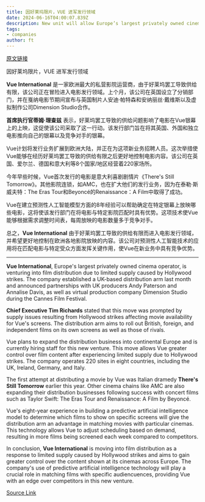 ```yaml
---
title: 因好莱坞限片，VUE 进军发行领域
date: 2024-06-16T04:00:07.839Z
description: New unit will allow Europe’s largest privately owned cinema chain more control over content
tags: 
- companies
author: ft
---
```


[原文链接](https://ft.com/content/bdc1e3d1-c2f2-499d-a488-9186b0e9fcca)

因好莱坞限片，VUE 进军发行领域

**Vue International** 是一家欧洲最大的私营影院运营商，由于好莱坞罢工导致供给有限，该公司正在冒险进入电影发行领域。上个月，该公司在英国设立了分销部门，并在戛纳电影节期间宣布与英国制片人安迪·帕特森和安纳丽丝·戴维斯以及虚拟制作公司Dimension Studio合作。

**首席执行官蒂姆·理查兹** 表示，好莱坞罢工导致的供给问题影响了电影在Vue银幕上的上映，这促使该公司采取了这一行动。该发行部门旨在将其英国、外国和独立电影推向自己的银幕以及竞争对手的银幕。

Vue计划将发行业务扩展到欧洲大陆，并正在为这项新业务招聘人员。这次举措使Vue能够在经历好莱坞罢工导致的供给有限之后更好地控制电影内容。该公司在英国、爱尔兰、德国和意大利等8个国家/地区经营着220家场所。

今年早些时候，Vue首次发行的电影是意大利喜剧剧情片《There's Still Tomorrow》。其他影院连锁，如AMC，也在扩大他们的发行业务，因为在泰勒·斯威夫特：The Eras Tour和Beyoncé的Renaissance：A Film中取得了成功。

Vue在建立预测性人工智能模型方面的8年经验可以帮助确定在特定银幕上放映哪些电影，这将使该发行部门在将电影与特定影院匹配时具有优势。这项技术使Vue能够根据需求调整时间表，每周放映的电影数量多于竞争对手。

总之，**Vue International** 由于好莱坞罢工导致的供给有限而进入电影发行领域，并希望更好地控制在欧洲各地影院放映的内容。该公司对预测性人工智能技术的应用将在匹配电影与特定受众方面发挥关键作用，使Vue在新业务中具有竞争优势。

---

 **Vue International**, Europe's largest privately owned cinema operator, is venturing into film distribution due to limited supply caused by Hollywood strikes. The company established a UK-based distribution arm last month and announced partnerships with UK producers Andy Paterson and Annalise Davis, as well as virtual production company Dimension Studio during the Cannes Film Festival.

**Chief Executive Tim Richards** stated that this move was prompted by supply issues resulting from Hollywood strikes affecting movie availability for Vue's screens. The distribution arm aims to roll out British, foreign, and independent films on its own screens as well as those of rivals.

Vue plans to expand the distribution business into continental Europe and is currently hiring staff for this new venture. This move allows Vue greater control over film content after experiencing limited supply due to Hollywood strikes. The company operates 220 sites in eight countries, including the UK, Ireland, Germany, and Italy.

The first attempt at distributing a movie by Vue was Italian dramedy **There's Still Tomorrow** earlier this year. Other cinema chains like AMC are also expanding their distribution businesses following success with concert films such as Taylor Swift: The Eras Tour and Renaissance: A Film by Beyoncé.

Vue's eight-year experience in building a predictive artificial intelligence model to determine which films to show on specific screens will give the distribution arm an advantage in matching movies with particular cinemas. This technology allows Vue to adjust scheduling based on demand, resulting in more films being screened each week compared to competitors.

In conclusion, **Vue International** is moving into film distribution as a response to limited supply caused by Hollywood strikes and aims to gain greater control over the content shown at its cinemas across Europe. The company's use of predictive artificial intelligence technology will play a crucial role in matching films with specific audiencuences, providing Vue with an edge over competitors in this new venture.

[Source Link](https://ft.com/content/bdc1e3d1-c2f2-499d-a488-9186b0e9fcca)

